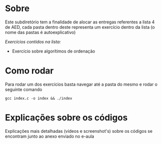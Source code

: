 # Sobre

Este subdiretório tem a finalidade de alocar as entregas referentes a lista 4 de AED, cada pasta dentro deste representa um exercício dentro da lista (o nome das pastas é autoexplicativo)

*Exercícios contidos na lista:*

- Exercício sobre algorítimos de ordenação
# Como rodar

Para rodar um dos exercícios basta navegar até a pasta do mesmo e rodar o seguinte comando
  

    gcc index.c -o index && ./index

  

# Explicações sobre os códigos

Explicações mais detalhadas (vídeos e screenshot's) sobre os códigos se encontram junto ao anexo enviado no e-aula

